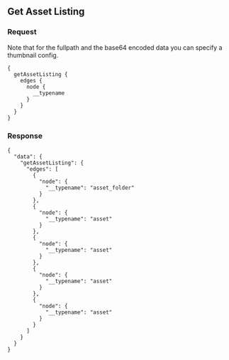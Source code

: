 ## Get Asset Listing

### Request

Note that for the fullpath and the base64 encoded data you can specify a thumbnail config.

```
{
  getAssetListing {
    edges {
      node {
        __typename
      }
    }
  }
}

```

### Response

```
{
  "data": {
    "getAssetListing": {
      "edges": [
        {
          "node": {
            "__typename": "asset_folder"
          }
        },
        {
          "node": {
            "__typename": "asset"
          }
        },
        {
          "node": {
            "__typename": "asset"
          }
        },
        {
          "node": {
            "__typename": "asset"
          }
        },
        {
          "node": {
            "__typename": "asset"
          }
        }
      ]
    }
  }
}
```
